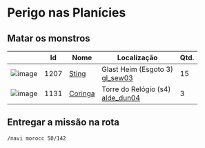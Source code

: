 # Perigo nas Planícies

## Matar os monstros

| | Id | Nome | Localização | Qtd. |
| - | - | - | - | - |
| ![image](https://file5s.ratemyserver.net/mobs/1207.gif) | 1207 | [Sting](https://ratemyserver.net/mob_db.php?mob_id=1207&small=1&back=1) | Glast Heim (Esgoto 3) <br>[gl_sew03](https://ratemyserver.net/index.php?page=npc_shop_warp&map=gl_sew03) | 15 |
| ![image](https://file5s.ratemyserver.net/mobs/1131.gif) | 1131 | [Coringa](https://ratemyserver.net/mob_db.php?mob_id=1131&small=1&back=1) | Torre do Relógio (s4) <br>[alde_dun04](https://ratemyserver.net/index.php?page=npc_shop_warp&map=alde_dun04) | 3 |


## Entregar a missão na rota

```
/navi morocc 50/142
```

